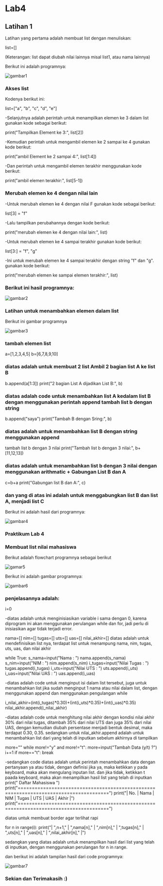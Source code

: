 # Lab4
## Latihan 1
<p> Latihan yang pertama adalah membuat list dengan menuliskan:
<p> list=[]
<p> (Keterangan: list dapat diubah nilai lainnya misal list1, atau nama lainnya)
<p> Berikut ini adalah programnya:

![gambar1](ss/ss1.PNG)

### Akses list
<p> Kodenya berikut ini:
<p> list=["a", "b", "c", "d", "e"]
<p> -Selanjutnya adalah perintah untuk menampilkan elemen ke 3 dalam list gunakan kode sebagai berikut:
<p> print("Tampilkan Element ke 3:", list[2])
<p> -Kemudian perintah untuk mengambil elemen ke 2 sampai ke 4 gunakan kode berikut:
<p> print("ambil Element ke 2 sampai 4:", list[1:4])
<p> -Dan perintah untuk mengambil elemen terakhir menggunakan kode berikut:
<p> print("ambil elemen terakhir:", list[5-1]) 

### Merubah elemen ke 4 dengan nilai lain
<p> -Untuk merubah elemen ke 4 dengan nilai F gunakan kode sebagai berikut:
<p> list[3] = "f"
<p> -Lalu tampilkan perubahannya dengan kode berikut:
<p> print("merubah elemen ke 4 dengan nilai lain:", list)
<p> -Untuk merubah elemen ke 4 sampai terakhir gunakan kode berikut:
<p> list[3:] = "f", "g"
<p> -Ini untuk merubah elemen ke 4 sampai terakhir dengan string "f" dan "g". gunakan kode berikut:
<p> print("merubah elemen ke sampai elemen terakhir:", list)

### Berikut ini hasil programnya:

![gambar2](ss/ss2.PNG)

### Latihan untuk menambahkan elemen dalam list
<p> Berikut ini gambar programnya

![gambar3](ss/ss3.PNG)

### tambah elemen list

a=[1,2,3,4,5] b=[6,7,8,9,10]

### diatas adalah untuk membuat 2 list Ambil 2 bagian list A ke list B

b.append(a[1:3]) print("2 bagian List A dijadikan List B:", b)

### diatas adalah code untuk menambahkan list A kedalam list B dengan menggunakan perintah append tambah list b dengan string

b.append("saya") print("Tambah B dengan Sring:", b)

### diatas adalah untuk menambahkan list B dengan string menggunakan append

tambah list b dengan 3 nilai print("Tambah list b dengan 3 nilai:", b+[11,12,13])

### diatas adalah untuk menambahkan list b dengan 3 nilai dengan menggunakan arithmatic + Gabungan List B dan A

c=b+a print("Gabungan list B dan A:", c)

### dan yang di atas ini adalah untuk menggabungkan list B dan list A, menjadi list C

Berikut ini adalah hasil dari programnya:

![gambar4](ss/ss4.PNG)

### Praktikum Lab 4

### Membuat list nilai mahasiswa

<p> Berikut adalah flowchart programnya sebagai berikut

![gamar5](ss/flowchart.PNG)

<p> Berikut ini adalah gambar programnya:

![gambar6](ss/ss5.PNG)

### penjelasannya adalah:
i=0

-diatas adalah untuk menginisiasikan variable i sama dengan 0, karena diprogram ini akan menggunakan perulangan while dan for, jadi perlu di inisiasikan agar tidak terjadi error.

nama=[] nim=[] tugas=[] uts=[] uas=[] nilai_akhir=[] diatas adalah untuk mendefinisikan list nya, terdapat list untuk menampung nama, nim, tugas, uts, uas, dan nilai akhir

while True: s_nama=input("Nama : ") nama.append(s_nama) s_nim=input("NIM : ") nim.append(s_nim) i_tugas=input("Nilai Tugas : ") tugas.append(i_tugas) i_uts=input("Nilai UTS : ") uts.append(i_uts) i_uas=input("Nilai UAS : ") uas.append(i_uas)

-diatas adalah code untuk menginput isi dalam list tersebut, juga untuk menambahkan list jika sudah menginput 1 nama atau nilai dalam list, dengan menggunakan append dan menggunakan pengulangan while

i_nilai_akhir=(int(i_tugas)*0.30)+(int(i_uts)*0.35)+(int(i_uas)*0.35) nilai_akhir.append(i_nilai_akhir)

-diatas adalah code untuk menghitung nilai akhir dengan kondisi nilai akhir 30% dari nilai tugas, ditambah 35% dari nilai UTS dan juga 35% dari nilai UAS, dengan kemudian diubah persentase menjadi bentuk desimal, maka terdapat 0.30, 0.35. sedangkan untuk nilai_akhir.append adalah untuk menambahkan list dari yang telah di inputkan sebelum akhirnya di tampilkan

more="" while more!="y" and more!="t": more=input("Tambah Data (y/t) ?") i+=1 if more=="t": break

-sedangkan code diatas adalah untuk perintah menambahkan data dengan pertanyaan ya atau tidak, dengan definisi jika ya, maka ketikkan y pada keyboard, maka akan mengulang inputan list. dan jika tidak, ketikkan t paada keyboard, maka akan menampilkan hasil list yang telah di inputkan
print(" Daftar Mahasiswa ") print("======================================================================================") print("| No. | Nama | NIM | Tugas | UTS | UAS | Akhir |") print("======================================================================================")

diatas untuk membuat border agar terlihat rapi

for n in range(i):
print("|    ",n+1,"    |    ",nama[n],"    |   ",nim[n],"    |    ",tugas[n],"   |   ",uts[n],"    |    ",uas[n],"    |    ",nilai_akhir[n],"   |")

sedangkan yang diatas adalah untuk menampilkan hasil dari list yang telah di inputkan, dengan menggunakan perulangan for n in range.

dan berikut ini adalah tampilan hasil dari code programnya:

![gambar7](ss/ss6.PNG)

### Sekian dan Terimakasih :)

